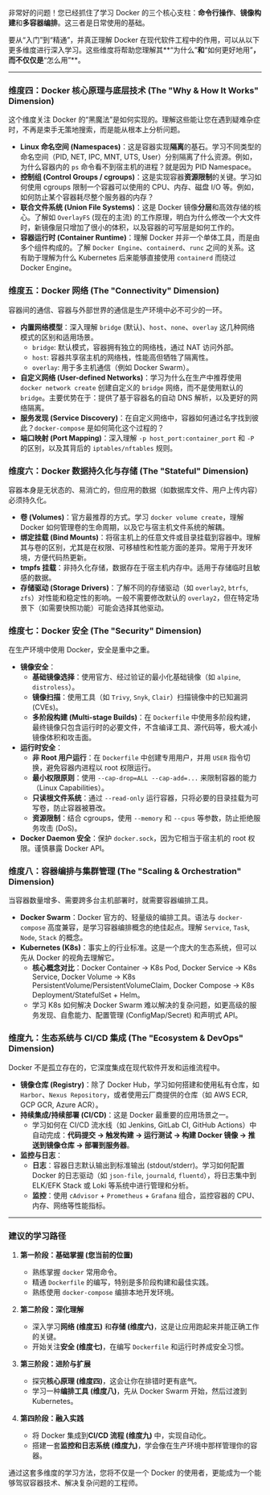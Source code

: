非常好的问题！您已经抓住了学习 Docker 的三个核心支柱：**命令行操作**、**镜像构建**和**多容器编排**。这三者是日常使用的基础。

要从“入门”到“精通”，并真正理解 Docker 在现代软件工程中的作用，可以从以下更多维度进行深入学习。这些维度将帮助您理解其**“为什么”**和**“如何更好地用”**，而不仅仅是**“怎么用”**。

---

### 维度四：Docker 核心原理与底层技术 (The "Why & How It Works" Dimension)

这个维度关注 Docker 的“黑魔法”是如何实现的。理解这些能让您在遇到疑难杂症时，不再是束手无策地搜索，而是能从根本上分析问题。

*   **Linux 命名空间 (Namespaces)**：这是容器实现**隔离**的基石。学习不同类型的命名空间（PID, NET, IPC, MNT, UTS, User）分别隔离了什么资源。例如，为什么容器内的 `ps` 命令看不到宿主机的进程？就是因为 PID Namespace。
*   **控制组 (Control Groups / cgroups)**：这是实现容器**资源限制**的关键。学习如何使用 cgroups 限制一个容器可以使用的 CPU、内存、磁盘 I/O 等。例如，如何防止某个容器耗尽整个服务器的内存？
*   **联合文件系统 (Union File Systems)**：这是 Docker 镜像**分层**和高效存储的核心。了解如 `OverlayFS` (现在的主流) 的工作原理，明白为什么修改一个大文件时，新镜像层只增加了很小的体积，以及容器的可写层是如何工作的。
*   **容器运行时 (Container Runtime)**：理解 Docker 并非一个单体工具，而是由多个组件构成的。了解 `Docker Engine`、`containerd`、`runc` 之间的关系。这有助于理解为什么 Kubernetes 后来能够直接使用 `containerd` 而绕过 Docker Engine。

### 维度五：Docker 网络 (The "Connectivity" Dimension)

容器间的通信、容器与外部世界的通信是生产环境中必不可少的一环。

*   **内置网络模型**：深入理解 `bridge` (默认)、`host`、`none`、`overlay` 这几种网络模式的区别和适用场景。
    *   `bridge`: 默认模式，容器拥有独立的网络栈，通过 NAT 访问外部。
    *   `host`: 容器共享宿主机的网络栈，性能高但牺牲了隔离性。
    *   `overlay`: 用于多主机通信（例如 Docker Swarm）。
*   **自定义网络 (User-defined Networks)**：学习为什么在生产中推荐使用 `docker network create` 创建自定义的 `bridge` 网络，而不是使用默认的 `bridge`。主要优势在于：提供了基于容器名的自动 DNS 解析，以及更好的网络隔离。
*   **服务发现 (Service Discovery)**：在自定义网络中，容器如何通过名字找到彼此？`docker-compose` 是如何简化这个过程的？
*   **端口映射 (Port Mapping)**：深入理解 `-p host_port:container_port` 和 `-P` 的区别，以及其背后的 `iptables/nftables` 规则。

### 维度六：Docker 数据持久化与存储 (The "Stateful" Dimension)

容器本身是无状态的、易消亡的，但应用的数据（如数据库文件、用户上传内容）必须持久化。

*   **卷 (Volumes)**：官方最推荐的方式。学习 `docker volume create`，理解 Docker 如何管理卷的生命周期，以及它与宿主机文件系统的解耦。
*   **绑定挂载 (Bind Mounts)**：将宿主机上的任意文件或目录挂载到容器中。理解其与卷的区别，尤其是在权限、可移植性和性能方面的差异。常用于开发环境，方便代码热更新。
*   **tmpfs 挂载**：非持久化存储，数据存在于宿主机内存中。适用于存储临时且敏感的数据。
*   **存储驱动 (Storage Drivers)**：了解不同的存储驱动（如 `overlay2`, `btrfs`, `zfs`）对性能和稳定性的影响。一般不需要修改默认的 `overlay2`，但在特定场景下（如需要快照功能）可能会选择其他驱动。

### 维度七：Docker 安全 (The "Security" Dimension)

在生产环境中使用 Docker，安全是重中之重。

*   **镜像安全**：
    *   **基础镜像选择**：使用官方、经过验证的最小化基础镜像（如 `alpine`, `distroless`）。
    *   **镜像扫描**：使用工具（如 `Trivy`, `Snyk`, `Clair`）扫描镜像中的已知漏洞 (CVEs)。
    *   **多阶段构建 (Multi-stage Builds)**：在 `Dockerfile` 中使用多阶段构建，最终镜像只包含运行时的必要文件，不含编译工具、源代码等，极大减小镜像体积和攻击面。
*   **运行时安全**：
    *   **非 Root 用户运行**：在 `Dockerfile` 中创建专用用户，并用 `USER` 指令切换，避免容器内进程以 root 权限运行。
    *   **最小权限原则**：使用 `--cap-drop=ALL --cap-add=...` 来限制容器的能力（Linux Capabilities）。
    *   **只读根文件系统**：通过 `--read-only` 运行容器，只将必要的目录挂载为可写卷，防止容器被篡改。
    *   **资源限制**：结合 cgroups，使用 `--memory` 和 `--cpus` 等参数，防止拒绝服务攻击 (DoS)。
*   **Docker Daemon 安全**：保护 `docker.sock`，因为它相当于宿主机的 root 权限。谨慎暴露 Docker API。

### 维度八：容器编排与集群管理 (The "Scaling & Orchestration" Dimension)

当容器数量增多、需要跨多台主机部署时，就需要容器编排工具。

*   **Docker Swarm**：Docker 官方的、轻量级的编排工具。语法与 `docker-compose` 高度兼容，是学习容器编排概念的绝佳起点。理解 `Service`, `Task`, `Node`, `Stack` 的概念。
*   **Kubernetes (K8s)**：事实上的行业标准。这是一个庞大的生态系统，但可以先从 Docker 的视角去理解它。
    *   **核心概念对比**：Docker Container -> K8s Pod, Docker Service -> K8s Service, Docker Volume -> K8s PersistentVolume/PersistentVolumeClaim, Docker Compose -> K8s Deployment/StatefulSet + Helm。
    *   学习 K8s 如何解决 Docker Swarm 难以解决的复杂问题，如更高级的服务发现、自愈能力、配置管理 (ConfigMap/Secret) 和声明式 API。

### 维度九：生态系统与 CI/CD 集成 (The "Ecosystem & DevOps" Dimension)

Docker 不是孤立存在的，它深度集成在现代软件开发和运维流程中。

*   **镜像仓库 (Registry)**：除了 Docker Hub，学习如何搭建和使用私有仓库，如 `Harbor`、`Nexus Repository`，或者使用云厂商提供的仓库（如 AWS ECR, GCP GCR, Azure ACR）。
*   **持续集成/持续部署 (CI/CD)**：这是 Docker 最重要的应用场景之一。
    *   学习如何在 CI/CD 流水线（如 Jenkins, GitLab CI, GitHub Actions）中自动完成：**代码提交 -> 触发构建 -> 运行测试 -> 构建 Docker 镜像 -> 推送到镜像仓库 -> 部署到服务器**。
*   **监控与日志**：
    *   **日志**：容器日志默认输出到标准输出 (stdout/stderr)。学习如何配置 Docker 的日志驱动（如 `json-file`, `journald`, `fluentd`），将日志集中到 ELK/EFK Stack 或 Loki 等系统中进行管理和分析。
    *   **监控**：使用 `cAdvisor` + `Prometheus` + `Grafana` 组合，监控容器的 CPU、内存、网络等性能指标。

---

### 建议的学习路径

1.  **第一阶段：基础掌握 (您当前的位置)**
    *   熟练掌握 `docker` 常用命令。
    *   精通 `Dockerfile` 的编写，特别是多阶段构建和最佳实践。
    *   熟练使用 `docker-compose` 编排本地开发环境。

2.  **第二阶段：深化理解**
    *   深入学习**网络 (维度五)** 和**存储 (维度六)**，这是让应用跑起来并能正确工作的关键。
    *   开始关注**安全 (维度七)**，在编写 `Dockerfile` 和运行时养成安全习惯。

3.  **第三阶段：进阶与扩展**
    *   探究**核心原理 (维度四)**，这会让你在排错时更有底气。
    *   学习一种**编排工具 (维度八)**，先从 Docker Swarm 开始，然后过渡到 Kubernetes。

4.  **第四阶段：融入实践**
    *   将 Docker 集成到**CI/CD 流程 (维度九)** 中，实现自动化。
    *   搭建一套**监控和日志系统 (维度九)**，学会像在生产环境中那样管理你的容器。

通过这套多维度的学习方法，您将不仅是一个 Docker 的使用者，更能成为一个能够驾驭容器技术、解决复杂问题的工程师。